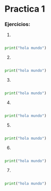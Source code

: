 # Practica 1
### Ejercicios:
1. 
```python

print("hola mundo")

```
2. 
```python

print("hola mundo")

```
3. 
```python

print("hola mundo")

```
4. 
```python

print("hola mundo")

```
5. 
```python

print("hola mundo")

```
6. 
```python

print("hola mundo")

```
7. 
```python

print("hola mundo")

```